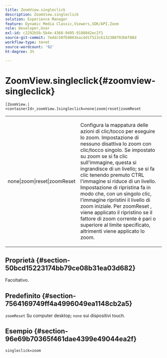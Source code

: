 ```yaml
---
title: ZoomView.singleclick
description: ZoomView.singleclick
solution: Experience Manager
feature: Dynamic Media Classic,Viewers,SDK/API,Zoom
role: Developer,User
exl-id: c2292b5b-5b4e-4368-9495-9108042ec2f1
source-git-commit: 7eddc50fb9803eacdd1f513c6132380793b6f88d
workflow-type: tm+mt
source-wordcount: '92'
ht-degree: 3%

---
```


# ZoomView.singleclick{#zoomview-singleclick}

`[ZoomView.|<containerId>_zoomView.]singleclick=none|zoom|reset|zoomReset`

<table id="table_82C9252157DB41B5B98505855975D2F5"> 
 <tbody> 
  <tr> 
   <td colname="col1"> <p> <span class="codeph"> none|zoom|reset|zoomReset </span> </p> </td> 
   <td colname="col2"> <p> Configura la mappatura delle azioni di clic/tocco per eseguire lo zoom. Impostazione di <span class="codeph"> nessuno </span> disattiva lo zoom con clic/tocco singolo. Se impostato su <span class="codeph"> zoom </span> se si fa clic sull'immagine, questa si ingrandisce di un livello; se si fa clic tenendo premuto CTRL l'immagine si riduce di un livello. Impostazione di <span class="codeph"> ripristina </span> fa in modo che, con un singolo clic, l'immagine ripristini il livello di zoom iniziale. Per <span class="codeph"> zoomReset </span>, viene applicato il ripristino se il fattore di zoom corrente è pari o superiore al limite specificato, altrimenti viene applicato lo zoom. </p> </td> 
  </tr> 
 </tbody> 
</table>

## Proprietà {#section-50bcd15223174bb79ce08b31ea03d682}

Facoltativo.

## Predefinito {#section-7564169749ff4a4996049ea1148cb2a5}

`zoomReset` Su computer desktop; `none` sui dispositivi touch.

## Esempio {#section-96e69b70365f461dae4399e49044ea2f}

`singleclick=zoom`
